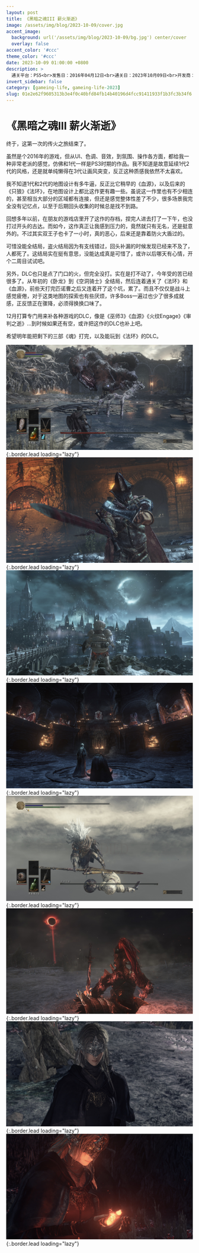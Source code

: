 ```yaml
---
layout: post
title: 《黑暗之魂III 薪火渐逝》
image: /assets/img/blog/2023-10-09/cover.jpg
accent_image: 
  background: url('/assets/img/blog/2023-10-09/bg.jpg') center/cover
  overlay: false
accent_color: '#ccc'
theme_color: '#ccc'
date: 2023-10-09 01:00:00 +0800
description: >
  通关平台：PS5<br>发售日：2016年04月12日<br>通关日：2023年10月09日<br>开发商：From Software<br>万代南梦宫
invert_sidebar: false
category: [gameing-life, gameing-life-2023]
slug: 01e2e62f9605313b3e4f0c40bfd84fb14b40196d4fcc91411933f1b3fc3b34f6
---
```


# 《黑暗之魂III 薪火渐逝》

终于，这第一次的传火之旅结束了。

虽然是个2016年的游戏，但从UI、色调、音效，到氛围、操作各方面，都给我一种非常老派的感觉，仿佛和1代一样是PS3时期的作品。我不知道是故意延续1代2代的风格，还是就单纯懒得在3代让画风突变，反正这种质感我依然不太喜欢。

我不知道1代和2代的地图设计有多牛逼，反正比它稍早的《血源》，以及后来的《只狼》《法环》，在地图设计上都比这作更有趣一些。虽说这一作里也有不少相连的，甚至相当大部分的区域都有连接，但还是感觉整体性差了不少，很多场景我完全没有记忆点，以至于后期回头收集的时候总是找不到路。

回想多年以前，在朋友的游戏店里开了这作的存档，捏完人进去打了一下午，也没打过开头的古达。而如今，这作真正让我感到压力的，竟然就只有无名，还是挺意外的。不过其实双王子也卡了一小时，真的恶心，后来还是靠着防火大盾过的。

可惜没能全结局，盗火结局因为有支线错过，回头补漏的时候发现已经来不及了，人都死了。这结局实在挺有意思，没能达成真是可惜了，或许以后哪天有心情，开个二周目试试吧。

另外，DLC也只是点了门口的火，但完全没打。实在是打不动了，今年受的苦已经很多了。从年初的《卧龙》到《空洞骑士》全结局，然后连着通关了《法环》和《血源》，前些天打完匹诺曹之后又连着开了这个坑，累了。而且不仅仅是战斗上感觉疲倦，对于这类地图的探索也有些厌烦，许多Boss一遍过也少了很多成就感，正反馈正在骤降，必须得换换口味了。

12月打算专门用来补各种游戏的DLC，像是《巫师3》《血源》《火纹Engage》《审判之逝》...到时候如果还有空，或许把这作的DLC也补上吧。

希望明年能把剩下的三部《魂》打完，以及能玩到《法环》的DLC。

![](/assets/img/blog/2023-10-09/1.jpg){:.border.lead loading="lazy"}
![](/assets/img/blog/2023-10-09/2.jpg){:.border.lead loading="lazy"}
![](/assets/img/blog/2023-10-09/3.jpg){:.border.lead loading="lazy"}
![](/assets/img/blog/2023-10-09/4.jpg){:.border.lead loading="lazy"}
![](/assets/img/blog/2023-10-09/5.jpg){:.border.lead loading="lazy"}
![](/assets/img/blog/2023-10-09/6.jpg){:.border.lead loading="lazy"}
![](/assets/img/blog/2023-10-09/7.jpg){:.border.lead loading="lazy"}
![](/assets/img/blog/2023-10-09/8.jpg){:.border.lead loading="lazy"}
